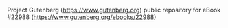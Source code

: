 Project Gutenberg (https://www.gutenberg.org) public repository for eBook #22988 (https://www.gutenberg.org/ebooks/22988)
